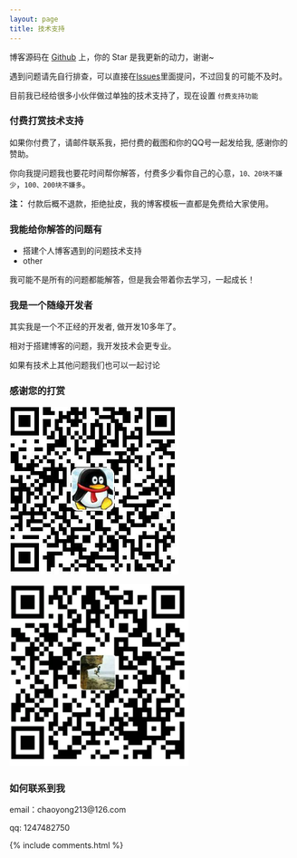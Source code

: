 ```yaml
---
layout: page
title: 技术支持 
---
```


博客源码在 <a target="_blank" href='https://github.com/chaoyong213/chaoyong213.github.io/'>Github</a> 上，你的 Star 是我更新的动力，谢谢~


遇到问题请先自行排查，可以直接在[Issues](https://github.com/chaoyong213/chaoyong213.github.io/issues)里面提问，不过回复的可能不及时。

目前我已经给很多小伙伴做过单独的技术支持了，现在设置 `付费支持功能` 

<h3> 付费打赏技术支持 </h3>

如果你付费了，请邮件联系我，把付费的截图和你的QQ号一起发给我, 感谢你的赞助。

你向我提问题我也要花时间帮你解答，付费多少看你自己的心意，`10、20块不嫌少`，`100、200块不嫌多`。

**注：** 付款后概不退款，拒绝扯皮，我的博客模板一直都是免费给大家使用。


<h3> 我能给你解答的问题有 </h3>

* 搭建个人博客遇到的问题技术支持
* other

我可能不是所有的问题都能解答，但是我会带着你去学习，一起成长！

<h3> 我是一个随缘开发者 </h3>

其实我是一个不正经的开发者, 做开发10多年了。

相对于搭建博客的问题，我开发技术会更专业。

如果有技术上其他问题我们也可以一起讨论


<h3> 感谢您的打赏 </h3> 

![](/images/payimg/alipayimg.png)

![](/images/payimg/weipayimg.png)

<h3> 如何联系到我 </h3>

<p> 
email：chaoyong213@126.com
<p> 
qq: 1247482750
<p> 

{% include comments.html %}

